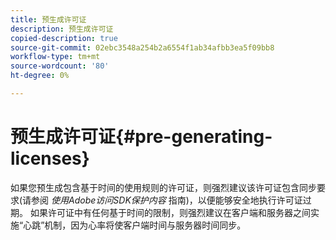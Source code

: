```yaml
---
title: 预生成许可证
description: 预生成许可证
copied-description: true
source-git-commit: 02ebc3548a254b2a6554f1ab34afbb3ea5f09bb8
workflow-type: tm+mt
source-wordcount: '80'
ht-degree: 0%

---
```


# 预生成许可证{#pre-generating-licenses}

如果您预生成包含基于时间的使用规则的许可证，则强烈建议该许可证包含同步要求(请参阅 *使用Adobe访问SDK保护内容* 指南)，以便能够安全地执行许可证过期。 如果许可证中有任何基于时间的限制，则强烈建议在客户端和服务器之间实施“心跳”机制，因为心率将使客户端时间与服务器时间同步。
